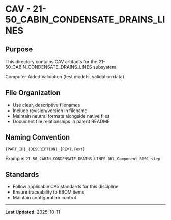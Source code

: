 # CAV - 21-50_CABIN_CONDENSATE_DRAINS_LINES

## Purpose

This directory contains CAV artifacts for the 21-50_CABIN_CONDENSATE_DRAINS_LINES subsystem.

Computer-Aided Validation (test models, validation data)

## File Organization

- Use clear, descriptive filenames
- Include revision/version in filename
- Maintain neutral formats alongside native files
- Document file relationships in parent README

## Naming Convention

```
{PART_ID}_{DESCRIPTION}_{REV}.{ext}
```

Example: `21-50_CABIN_CONDENSATE_DRAINS_LINES-001_Component_R001.step`

## Standards

- Follow applicable CAx standards for this discipline
- Ensure traceability to EBOM items
- Maintain configuration control

---

**Last Updated**: 2025-10-11
